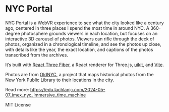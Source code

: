 # NYC Portal

NYC Portal is a WebVR experience to see what the city looked like a century ago, centered in three places I spend the most time in around NYC. A 360-degree photosphere grounds viewers in each location, but focuses on an interactive 3D carousel of photos. Viewers can rifle through the deck of photos, organized in a chronological timeline, and see the photos up close, with details like the year, the exact location, and captions of the photos transcribed from the archives.

It’s built with [React Three Fiber](https://docs.pmnd.rs/react-three-fiber/getting-started/introduction), a React renderer for Three.js, [uikit](https://docs.pmnd.rs/uikit/getting-started/introduction), and [Vite](https://vite.dev).

Photos are from [OldNYC](https://www.oldnyc.org/), a project that maps historical photos from the New York Public Library to their locations in the city.

Read more: <https://edu.lachlanjc.com/2024-05-07_imex_nyc_immersive_time_machine>

MIT License
